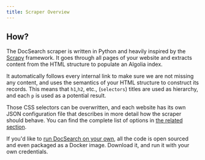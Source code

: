 ```yaml
---
title: Scraper Overview
---
```


## How?

The DocSearch scraper is written in Python and heavily inspired by the [Scrapy][1] framework. It goes through all pages of your website and extracts content from the HTML structure to populate an Algolia index.

It automatically follows every internal link to make sure we are not missing any content, and uses the semantics of your HTML structure to construct its records. This means that `h1`,`h2`, etc., (`selectors`) titles are used as hierarchy, and each `p` is used as a potential result.

Those CSS selectors can be overwritten, and each website has its own JSON configuration file that describes in more detail how the scraper should behave. You can find the complete list of options in [the related section][2].

If you'd like to [run DocSearch on your own][3], all the code is open sourced and even packaged as a Docker image. Download it, and run it with your own credentials.

[1]: https://scrapy.org/
[2]: config-file.md
[3]: run-your-own.md

